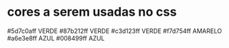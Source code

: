 # cores a serem usadas no css
 #5d7c0aff VERDE
 #87b212ff VERDE
 #c3d123ff VERDE
 #f7d754ff AMARELO
 #a6e3e8ff AZUL
 #008499ff AZUL

